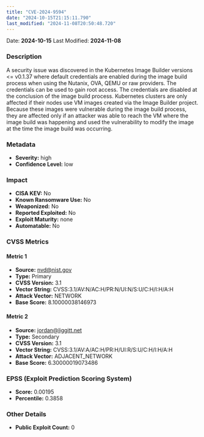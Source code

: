 ```yaml
---
title: "CVE-2024-9594"
date: "2024-10-15T21:15:11.790"
last_modified: "2024-11-08T20:50:48.720"
---
```


Date: **2024-10-15** Last Modified: **2024-11-08**

### Description  
A security issue was discovered in the Kubernetes Image Builder versions <= v0.1.37 where default credentials are enabled during the image build process when using the Nutanix, OVA, QEMU or raw providers. The credentials can be used to gain root access. The credentials are disabled at the conclusion of the image build process. Kubernetes clusters are only affected if their nodes use VM images created via the Image Builder project. Because these images were vulnerable during the image build process, they are affected only if an attacker was able to reach the VM where the image build was happening and used the vulnerability to modify the image at the time the image build was occurring.

### Metadata  
- **Severity:** high
- **Confidence Level:** low

### Impact  
- **CISA KEV:** No
- **Known Ransomware Use:** No
- **Weaponized:** No
- **Reported Exploited:** No
- **Exploit Maturity:** none
- **Automatable:** No

### CVSS Metrics  

#### Metric 1
- **Source:** nvd@nist.gov
- **Type:** Primary
- **CVSS Version:** 3.1
- **Vector String:** CVSS:3.1/AV:N/AC:H/PR:N/UI:N/S:U/C:H/I:H/A:H
- **Attack Vector:** NETWORK
- **Base Score:** 8.10000038146973

#### Metric 2
- **Source:** jordan@liggitt.net
- **Type:** Secondary
- **CVSS Version:** 3.1
- **Vector String:** CVSS:3.1/AV:A/AC:H/PR:H/UI:R/S:U/C:H/I:H/A:H
- **Attack Vector:** ADJACENT_NETWORK
- **Base Score:** 6.30000019073486


### EPSS (Exploit Prediction Scoring System)  
- **Score:** 0.00195
- **Percentile:** 0.3858

### Other Details  
- **Public Exploit Count:** 0
